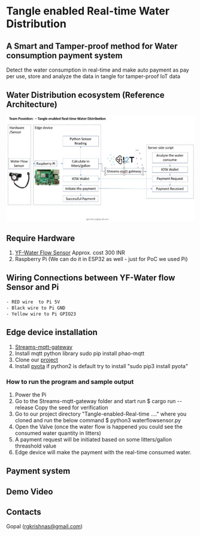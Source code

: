 # Tangle enabled Real-time Water Distribution
## A Smart and Tamper-proof method for Water consumption payment system
Detect the water consumption in real-time and make auto payment as pay per use, store and analyze the data in tangle for tamper-proof IoT data
## Water Distribution ecosystem (Reference Architecture)
![Architecture](images/flow_diagram.JPG)

## Require Hardware
  1. [YF-Water Flow Sensor](https://robu.in/product/yf-s201-water-flow-measurement-sensor-with-1-30liter-min-flow-rate-2/?gclid=Cj0KCQiAkuP9BRCkARIsAKGLE8UxgRBkIr7N0A73nVRC6L-rj1wSw8ms-no1rjBF1aaWUuvCUBeDVyIaAiO2EALw_wcB)
     Approx. cost 300 INR
  2. Raspberry Pi (We can do it in ESP32 as well - just for PoC we used Pi)

## Wiring Connections between YF-Water flow Sensor and Pi
    - RED wire  to Pi 5V
    - Black wire to Pi GND
    - Yellow wire to Pi GPIO23
    
## Edge device installation
   1. [Streams-mqtt-gateway](https://github.com/iot2tangle/Streams-mqtt-gateway)
   2. Install mqtt python library
       sudo pip install phao-mqtt
   3. Clone our [project](https://github.com/rgkrishnas/Tangle-enabled-Real-time-Water-Distribution)
   4. Install [pyota](https://github.com/iotaledger/iota.py) if python2 is default try to install "sudo pip3 install pyota"
   
### How to run the program and sample output
1. Power the Pi 
2. Go to the Streams-mqtt-gateway folder and start run
   $ cargo run --release
   Copy the seed for verification
3. Go to our project directory "Tangle-enabled-Real-time ...." where you cloned and run the below command
   $ python3 waterflowsensor.py
4. Open the Valve (once the water flow is happened you could see the consumed water quantity in litters)
5. A payment request will be initiated based on some litters/gallon threashold value
6. Edge device will make the payment with the real-time consumed water.

## Payment system

## Demo Video

## Contacts
Gopal (rgkrishnas@gmail.com)
